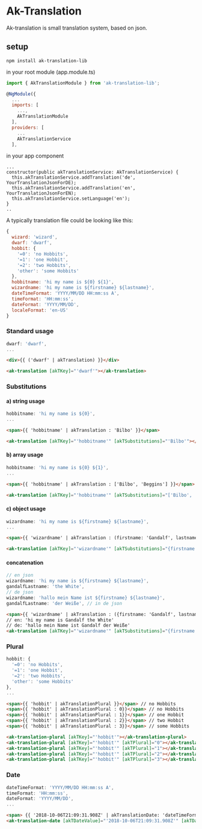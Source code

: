 # Ak-Translation

Ak-translation is small translation system, based on json.

## setup
```
npm install ak-translation-lib
```

in your root module (app.module.ts)
```javascript
import { AkTranslationModule } from 'ak-translation-lib';

@NgModule({
  ...
  imports: [
    ...,
    AkTranslationModule
  ],
  providers: [
    ...
    AkTranslationService
  ],
```
in your app component
```
...
constructor(public akTranslationService: AkTranslationService) {
  this.akTranslationService.addTranslation('de', YourTranslationJsonForDE);
  this.akTranslationService.addTranslation('en', YourTranslationJsonForEN);
  this.akTranslationService.setLanguage('en');
}
..
```

A typically translation file could be looking like this:

```javascript
{
  wizard: 'wizard',
  dwarf: 'dwarf',
  hobbit: {
    '=0': 'no Hobbits',
    '=1': 'one Hobbit',
    '=2': 'two Hobbits',
    'other': 'some Hobbits'
  },
  hobbitname: 'hi my name is ${0} ${1}',
  wizardname: 'hi my name is ${firstname} ${lastname}',
  dateTimeFormat: 'YYYY/MM/DD HH:mm:ss A',
  timeFormat: 'HH:mm:ss',
  dateFormat: 'YYYY/MM/DD',
  localeFormat: 'en-US'   
}
```


### Standard usage
```javascript
dwarf: 'dwarf',
...
```
```html
<div>{{ ('dwarf' | akTranslation) }}</div>

<ak-translation [akTKey]="'dwarf'"></ak-translation> 
``` 

### Substitutions
#### a) string usage
```javascript
hobbitname: 'hi my name is ${0}',
...
```


```html
<span>{{ 'hobbitname' | akTranslation : 'Bilbo' }}</span>

<ak-translation [akTKey]="'hobbitname'" [akTSubstitutions]="'Bilbo'"></ak-translation>
```

#### b) array usage
```javascript
hobbitname: 'hi my name is ${0} ${1}',
...
```
    
```html
<span>{{ 'hobbitname' | akTranslation : ['Bilbo', 'Beggins'] }}</span>

<ak-translation [akTKey]="'hobbitname'" [akTSubstitutions]="['Bilbo', 'Beggins']"></ak-translation>
```

#### c) object usage
```javascript
wizardname: 'hi my name is ${firstname} ${lastname}',
...
```

```html
<span>{{ 'wizardname' | akTranslation : (firstname: 'Gandalf', lastname: 'the White'}) }}</span> 

<ak-translation [akTKey]="'wizardname'" [akTSubstitutions]="{firstname: 'Gandalf', lastname: 'the White'}"></ak-translation>
```

#### concatenation
```javascript
// en json
wizardname: 'hi my name is ${firstname} ${lastname}',
gandalfLastname: 'the White', 
// de json
wizardname: 'hallo mein Name ist ${firstname} ${lastname}',
gandalfLastname: 'der Weiße', // in de json
```

```html
<span>{{ 'wizardname' | akTranslation : ({firstname: 'Gandalf', lastname: 'gandalfLastname' | akTranslation}) }}</span> 
// en: 'hi my name is Gandalf the White'
// de: 'hallo mein Name ist Gandalf der Weiße'
<ak-translation [akTKey]="'wizardname'" [akTSubstitutions]="{firstname: 'Gandalf', lastname: 'lastnameOfGandalf' | akTranslation}"></ak-translation>
```


### Plural
``` javascript
hobbit: {
  '=0': 'no Hobbits',
  '=1': 'one Hobbit',
  '=2': 'two Hobbits',
  'other': 'some Hobbits'
},
...
```

```html
<span>{{ 'hobbit' | akTranslationPlural }}</span> // no Hobbits
<span>{{ 'hobbit' | akTranslationPlural : 0}}</span> // no Hobbits
<span>{{ 'hobbit' | akTranslationPlural : 1}}</span> // one Hobbit
<span>{{ 'hobbit' | akTranslationPlural : 2}}</span> // two Hobbit
<span>{{ 'hobbit' | akTranslationPlural : 3}}</span> // some Hobbits

<ak-translation-plural [akTKey]="'hobbit'"></ak-translation-plural>
<ak-translation-plural [akTKey]="'hobbit'" [akTPlural]="0"></ak-translation-plural>
<ak-translation-plural [akTKey]="'hobbit'" [akTPlural]="1"></ak-translation-plural>
<ak-translation-plural [akTKey]="'hobbit'" [akTPlural]="2"></ak-translation-plural>
<ak-translation-plural [akTKey]="'hobbit'" [akTPlural]="3"></ak-translation-plural>
```

### Date
``` javascript
dateTimeFormat: 'YYYY/MM/DD HH:mm:ss A',
timeFormat: 'HH:mm:ss',
dateFormat: 'YYYY/MM/DD',
...
```

```html
<span> {{ '2018-10-06T21:09:31.908Z' | akTranslationDate: 'dateTimeFormat' }}
<ak-translation-date [akTDateValue]="'2018-10-06T21:09:31.908Z'" [akTDateFormat]="'dateTimeFormat'"></ak-translation-date>
```

